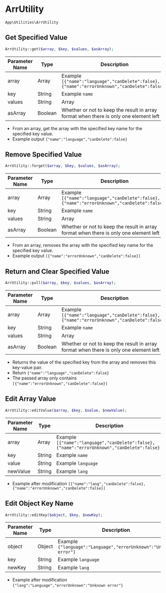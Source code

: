 # ArrUtility

`App\Utilities\ArrUtility`

## Get Specified Value

```php
ArrUtility::get($array, $key, $values, $asArray);
```
| Parameter Name | Type | Description |
| --- | --- | --- |
| array | Array | Example `[{"name":"language","canDelete":false},{"name":"errorUnknown","canDelete":false}]` |
| key | String | Example `name` |
| values | String|Array | Example `language` |
| asArray | Boolean | Whether or not to keep the result in array format when there is only one element left |

- From an array, get the array with the specified key name for the specified key value.
- Example output `{"name":"language","canDelete":false}`

## Remove Specified Value

```php
ArrUtility::forget($array, $key, $values, $asArray);
```
| Parameter Name | Type | Description |
| --- | --- | --- |
| array | Array | Example `[{"name":"language","canDelete":false},{"name":"errorUnknown","canDelete":false}]` |
| key | String | Example `name` |
| values | String|Array | Example `language` |
| asArray | Boolean | Whether or not to keep the result in array format when there is only one element left |

- From an array, removes the array with the specified key name for the specified key value.
- Example output `[{"name":"errorUnknown","canDelete":false}]`

## Return and Clear Specified Value

```php
ArrUtility::pull($array, $key, $values, $asArray);
```
| Parameter Name | Type | Description |
| --- | --- | --- |
| array | Array | Example `[{"name":"language","canDelete":false},{"name":"errorUnknown","canDelete":false}]` |
| key | String | Example `name` |
| values | String|Array | Example `language` |
| asArray | Boolean | Whether or not to keep the result in array format when there is only one element left |

- Returns the value of the specified key from the array and removes this key-value pair.
- Return `{"name":"language","canDelete":false}`
- The passed array only contains `[{"name":"errorUnknown","canDelete":false}]`

## Edit Array Value

```php
ArrUtility::editValue($array, $key, $value, $newValue);
```
| Parameter Name | Type | Description |
| --- | --- | --- |
| array | Array | Example `[{"name":"language","canDelete":false},{"name":"errorUnknown","canDelete":false}]` |
| key | String | Example `name` |
| value | String | Example `language` |
| newValue | String | Example `lang` |

- Example after modification `[{"name":"lang","canDelete":false},{"name":"errorUnknown","canDelete":false}]`

## Edit Object Key Name

```php
ArrUtility::editKey($object, $key, $newKey);
```
| Parameter Name | Type | Description |
| --- | --- | --- |
| object | Object | Example `{"language":"Language","errorUnknown":"Unknown error"}` |
| key | String | Example `language` |
| newKey | String | Example `lang` |

- Example after modification `{"lang":"Language","errorUnknown":"Unknown error"}`
